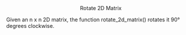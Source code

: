 <div align="center">Rotate 2D Matrix</div>

Given an n x n 2D matrix, the function rotate_2d_matrix() rotates it 90° degrees clockwise.